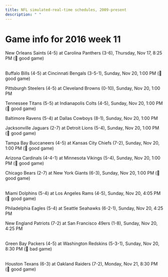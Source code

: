 ```yaml
---
title: NFL simulated-real-time schedules, 2009-present
description: " "
---
```


# Game info for 2016 week 11

New Orleans Saints (4-5) at Carolina Panthers (3-6), Thursday, Nov 17, 8:25 PM (:football: good game)

<br/>Buffalo Bills (4-5) at Cincinnati Bengals (3-5-1), Sunday, Nov 20, 1:00 PM (:football: good game)

Pittsburgh Steelers (4-5) at Cleveland Browns (0-10), Sunday, Nov 20, 1:00 PM

Tennessee Titans (5-5) at Indianapolis Colts (4-5), Sunday, Nov 20, 1:00 PM (:football: good game)

Baltimore Ravens (5-4) at Dallas Cowboys (8-1), Sunday, Nov 20, 1:00 PM

Jacksonville Jaguars (2-7) at Detroit Lions (5-4), Sunday, Nov 20, 1:00 PM (:football: good game)

Tampa Bay Buccaneers (4-5) at Kansas City Chiefs (7-2), Sunday, Nov 20, 1:00 PM (:football: good game)

Arizona Cardinals (4-4-1) at Minnesota Vikings (5-4), Sunday, Nov 20, 1:00 PM (:football: good game)

Chicago Bears (2-7) at New York Giants (6-3), Sunday, Nov 20, 1:00 PM (:football: good game)

<br/>Miami Dolphins (5-4) at Los Angeles Rams (4-5), Sunday, Nov 20, 4:05 PM (:football: good game)

Philadelphia Eagles (5-4) at Seattle Seahawks (6-2-1), Sunday, Nov 20, 4:25 PM

New England Patriots (7-2) at San Francisco 49ers (1-8), Sunday, Nov 20, 4:25 PM

<br/>Green Bay Packers (4-5) at Washington Redskins (5-3-1), Sunday, Nov 20, 8:30 PM (:red_circle: bad game)

<br/>Houston Texans (6-3) at Oakland Raiders (7-2), Monday, Nov 21, 8:30 PM (:football: good game)

